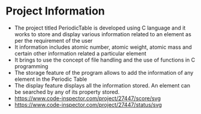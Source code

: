 # Project Information

* The project titled PeriodicTable is developed using C language and it works to store and display various information related to an element as per the requirement of the user
* It information includes atomic number, atomic weight, atomic mass and certain other information related a particular element
* It brings to use the concept of file handling and the use of functions in C programming
* The storage feature of the program allows to add the information of any element in the Periodic Table
* The display feature displays all the information stored. An element can be searched by any of its property stored.
* https://www.code-inspector.com/project/27447/score/svg
* https://www.code-inspector.com/project/27447/status/svg
